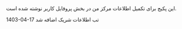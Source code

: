 این پکیج برای تکمیل اطلاعات مرکز من در بخش پروفایل کاربر نوشته شده است.


1403-04-17
تب اطلاعات شریک اضافه شد